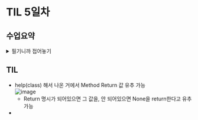 # TIL 5일차
## 수업요약
<details>
<summary>필기니까 접어놓기</summary>

<!-- summary 아래 한칸 공백 두어야함 -->
### Data Structure 
- Method
   - 객체에 속한 함수로 상태를 조작이나 동작 수행하는 호출(함수처럼 ()필수)
   - Method는 class에 속해있음. ex) append는 list 클래스에
   - class와 function의 차이는 나중 수업에 보자
     
### 시퀀스 데이터 구조
- 문자열 조회/탐색 및 검증 메서드의 예시  
  ```python
  # find : x의 첫 번째 위치를 반환. 없으면 -1을 반환
  text = 'banana'
  print(text.find('a')) #1
  print(text.find('z')) #-1

  # index : x의 첫 번째 위치를 반환. 없으면 오류
  print(text.index('a')) #1
  print(text.index('z')) #ValueError

  # is가 붙어있으면 bolean이 결과. 함수 만들때 직관참고
  
  # isupper, islower : 문자열이 모두 대/소문자인가?, boolean으로 반환
  string1 = 'HELLO'
  string2 = 'Hello'
  print(string1.isupper())  # True
  print(string2.isupper())  # False
  print(string1.islower())  # False
  print(string2.islower())  # False

  # isalpha : 문자열이 모두 알파벳인가?
  string1 = 'Hello'
  string2 = '123heis98576ssh'
  print(string1.isalpha())  # True
  print(string2.isalpha())  # False
  ```
    
-  문자열 조작 메서드(str 조작 불가능이기때문에 새 문자열을 반환)
  - replace(old, new[]) 에서 대괄호는 프로그래밍 언어 문법으로 선택적 인자라는 뜻 
  ```python
  # 중요한 건 위에 4개 밑에는 그런 게 있다 정도만
  
  # replace(old, new[,count]) : 바꿀 대상 글자를 새로운 글자로 바꿔서 반환
  text = 'Hello, world! world world'
  new_text1 = text.replace('world','Python')
  new_text2 = text.replace('world','Python', 1)
  print(new_text1)  # Hello, Python! Python Python
  print(new_text2)  # Hello, Python! world world

  # strip([chars]) : 문자열의 시작과 끝에 있는 공백 혹은 지정한 문자를 제거
  text = '  Hello, world!  '
  new_text = text.strip()
  print(new_text) # Hello, world!

  # split(sep=None, maxsplit=-1) : sep을 구분자 문자열로 사용, 문자열 단어들의 리스트를 반환
  text = 'Hello, world!'
  words1 = text.split(',')
  words2 = text.split()
  print(words1)  # ['Hello', ' world!']
  print(words2)  # ['Hello,', 'world!']
  
  # 'separator'.join(ierable) : iterable의 문자열을 연결한 문자열을 반환
  words = ['Hello', 'world!']
  new_text = '-'join(words)
  print(new_text)  # Hello-world!

  # capitalize : 첫번째 글자를 대문자로 변경
  text = 'heLLo, woRld!'
  new_text1 = text.capitalize()
  print(new_text1)  # Hello, world!

  # title : 문자열 내 띄어쓰기 기준으로 각 단어의 첫 글자는 대문자로, 나머지는 소문자로
  new_text2 = text.title()
  print(new_text2)  # Hello, World!

  # upper : 전부 대문자
  new_text3 = text.upper()
  print(new_text3)  # HELLO, WORLD!

  # lower : 전부 소문자
  new_text4 = text.lower()
  print(new_text4)  # hello, world!

  # swapcase : 대 소문자 서로 변경
  new_text5 = text.swapcase
  print(new_text5)  # HEllO, WOrLD!
     ```
       
- 리스트 값 추가 및 삭제 메서드 **(문자랑은 달리 리스트는 원본이 바뀜)**
  ```python
  # append(x) : 리스트 마지막에 항목 x를 추가
  my_list = [1, 2, 3]
  my_list.append(4)
  print(my_list)  # [1, 2, 3, 4]
  print(my_list.append(4)) #.append()의 반환값 None, 원본 수정하니까

  # extend(iterable) : 리스트에 다른 반복 가능한 객체의 모든 항목을 추가
  my_list = [1, 2, 3]
  my_list.extend([4, 5, 6])     
  print(my_list)  # [1, 2, 3, 4, 5, 6]

  # append와의 비교
  # .append([4, 5, 6]) 이면 리스트 안에 [4, 5, 6]이 원소로 하나 추가
  # .extend는 list += [4, 5, 6]와 같다
  # iterable 데이터만 추가 가능

  # insert(i, x) : 리스트의 지정한 인덱스 i에 항목 x를 삽입
  my_list = [1, 2, 3]
  my_list(1, 5)
  print(my_list)  # [1, 5, 2, 3]

  # remove(x) : 리스트에서 첫 번째로 일치하는 항목을 삭제
  my_list = [1, 2, 3, 2, 2, 2]
  my_list.remove(2)
  print(my_list)  # [1, 3, 2, 2, 2]

  # pop(i) : 리스트에서 지정한 인덱스의 항목을 제거하고 반환, ()면 마지막을 제거
  my_list = [1, 2, 3, 4, 5]
  item1 = my_list.pop()
  item2 = my_list.pop(0)

  print(item1)  #5
  print(item2)  #1
  print(my_list)  # [2, 3, 4]

  # clear() : 리스트 전부 삭제
  my_list = [1, 2, 3]
  my_list.clear()
  print(my_list)  # []
  ```
- 리스트 탐색 및 정렬 method  

   ```python

   # index(x) : 리스트에서 첫 번째로 일치하는 항목 x의 인덱스를 반환
   my_list = [1, 2, 3]
   index = my_list.index(2)
   print(index)  # 1
   
   # count(x) : 리스트에서 항목 x의 개수를 반환
   my_list = [1, 2, 2, 3, 3, 3]
   counting_number = my_list.count(3)
   print(counting_number)  # 3
   
   # reverse() : 리스트의 순서를 역순으로 변경 (정렬xxxx)
   my_list = [1, 3, 2, 8, 1, 9]
   my_list.reverse()
   print(my_list.reverse())  #None
   print(my_list)  # [9, 1, 8, 2, 3, 1]
   
   # sort() : 원본 리스트를 오름차순으로 정렬
   my_list = [3, 2, 100, 1]
   my_list.sort()
   print(my_list)  # [1, 2, 3, 100]
   
   # sort(내림차순 정렬)
   my_list.sort(reverse=True)
   print(my_list)  # [100, 3, 2, 1]

      ```





</details>

## TIL
- help(class) 해서 나온 거에서 Method Return 값 유추 가능   
  ![image](https://github.com/user-attachments/assets/c2d712c9-022f-46b8-854c-792a3b93933a)
  - Return 명시가 되어있으면 그 값을, 안 되어있으면 None을 return한다고 유추 가능
- 
